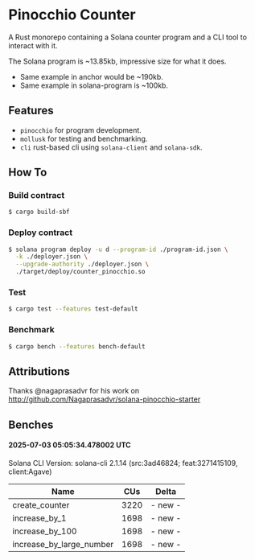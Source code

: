 # Pinocchio Counter

A Rust monorepo containing a Solana counter program and a CLI tool to interact with it.

The Solana program is ~13.85kb, impressive size for what it does.

- Same example in anchor would be ~190kb.
- Same example in solana-program is ~100kb.

## Features

- `pinocchio` for program development.
- `mollusk` for testing and benchmarking.
- `cli` rust-based cli using `solana-client` and `solana-sdk`.

## How To

### Build contract

```sh
$ cargo build-sbf
```

### Deploy contract

```sh
$ solana program deploy -u d --program-id ./program-id.json \
  -k ./deployer.json \
  --upgrade-authority ./deployer.json \
  ./target/deploy/counter_pinocchio.so
```

### Test

```sh
$ cargo test --features test-default
```

### Benchmark

```sh
$ cargo bench --features bench-default
```

## Attributions

Thanks @nagaprasadvr for his work on http://github.com/Nagaprasadvr/solana-pinocchio-starter

## Benches

#### 2025-07-03 05:05:34.478002 UTC

Solana CLI Version: solana-cli 2.1.14 (src:3ad46824; feat:3271415109, client:Agave)

| Name                     | CUs  | Delta   |
| ------------------------ | ---- | ------- |
| create_counter           | 3220 | - new - |
| increase_by_1            | 1698 | - new - |
| increase_by_100          | 1698 | - new - |
| increase_by_large_number | 1698 | - new - |
